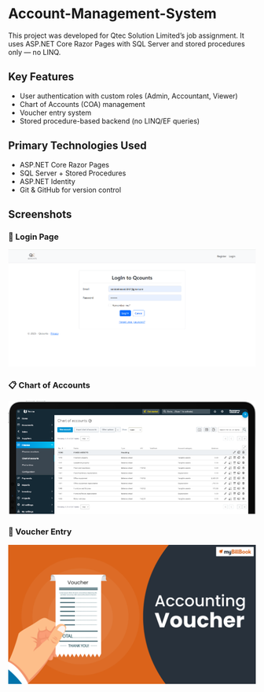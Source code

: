 # Account-Management-System

This project was developed for Qtec Solution Limited’s job assignment. It uses ASP.NET Core Razor Pages with SQL Server and stored procedures only — no LINQ.


## Key Features
- User authentication with custom roles (Admin, Accountant, Viewer)
- Chart of Accounts (COA) management
- Voucher entry system
- Stored procedure-based backend (no LINQ/EF queries)

## Primary Technologies Used

- ASP.NET Core Razor Pages
- SQL Server + Stored Procedures
- ASP.NET Identity
- Git & GitHub for version control

## Screenshots

### 🔐 Login Page
![Login Page](screenshots/login-page.png)

### 📋 Chart of Accounts
![COA](screenshots/chart-of-accounts-page.png)

### 🧾 Voucher Entry
![Voucher Entry](screenshots/voucher-entry-page.png)